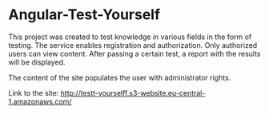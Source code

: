 # Angular-Test-Yourself

This project was created to test knowledge in various fields in the form of testing. The service enables registration and authorization. Only authorized users can view content. After passing a certain test, a report with the results will be displayed.

The content of the site populates the user with administrator rights.

Link to the site: http://testt-yourselff.s3-website.eu-central-1.amazonaws.com/

